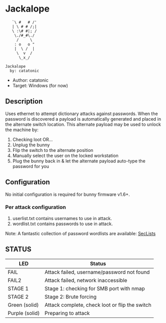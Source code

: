 # Jackalope
```
   `\ #   # /'
   | \ # # /;|
   \ :\# #|; /
    \./#_#\./
     /     \
    : o   o "
    |  \ /  |
     \  v  /
      \_x_/
    
Jackalope
  by: catatonic
```
* Author: catatonic
* Target: Windows (for now)

## Description

Uses ethernet to attempt dictionary attacks against passwords. When the password is discovered a payload is automatically generated and placed in the alternate switch location. This alternate payload may be used to unlock the machine by:

1. Checking loot OR...
2. Unplug the bunny
3. Flip the switch to the alternate position
4. Manually select the user on the locked workstation
5. Plug the bunny back in & let the alternate payload auto-type the password for you

## Configuration
No initial configuration is required for bunny firmware v1.6+.

### Per attack configuration
1. userlist.txt contains usernames to use in attack.
2. wordlist.txt contains passwords to use in attack.

Note: A fantastic collection of password wordlists are available: [SecLists](https://github.com/danielmiessler/SecLists)

## STATUS

| LED                     | Status                                         |
| ----------------------- | ---------------------------------------------- |
| FAIL                    | Attack failed, username/password not found     |
| FAIL2                   | Attack failed, network inaccessible            |
| STAGE 1                 | Stage 1: checking for SMB port with nmap       |
| STAGE 2                 | Stage 2: Brute forcing                         |
| Green (solid)           | Attack complete, check loot or flip the switch |
| Purple (solid)          | Preparing to attack                            |

